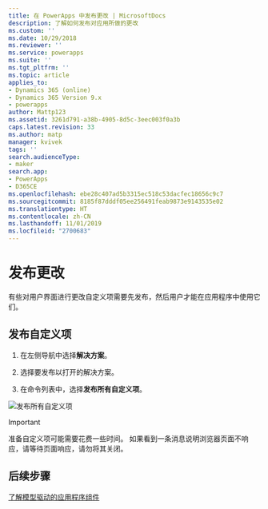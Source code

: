 ```yaml
---
title: 在 PowerApps 中发布更改 | MicrosoftDocs
description: 了解如何发布对应用所做的更改
ms.custom: ''
ms.date: 10/29/2018
ms.reviewer: ''
ms.service: powerapps
ms.suite: ''
ms.tgt_pltfrm: ''
ms.topic: article
applies_to:
- Dynamics 365 (online)
- Dynamics 365 Version 9.x
- powerapps
author: Mattp123
ms.assetid: 3261d791-a38b-4905-8d5c-3eec003f0a3b
caps.latest.revision: 33
ms.author: matp
manager: kvivek
tags: ''
search.audienceType:
- maker
search.app:
- PowerApps
- D365CE
ms.openlocfilehash: ebe28c407ad5b3315ec518c53dacfec18656c9c7
ms.sourcegitcommit: 8185f87dddf05ee256491feab9873e9143535e02
ms.translationtype: HT
ms.contentlocale: zh-CN
ms.lasthandoff: 11/01/2019
ms.locfileid: "2700683"
---
```

# <a name="publish-changes"></a>发布更改 

 有些对用户界面进行更改自定义项需要先发布，然后用户才能在应用程序中使用它们。 
 
## <a name="publish-your-customizations"></a>发布自定义项

1.  在左侧导航中选择**解决方案**。

2.  选择要发布以打开的解决方案。

3.  在命令列表中，选择**发布所有自定义项**。  

![发布所有自定义项](media/publish-all-customizations.PNG "发布所有自定义项")  
  
> [!IMPORTANT]
>  准备自定义项可能需要花费一些时间。 如果看到一条消息说明浏览器页面不响应，请等待页面响应，请勿将其关闭。  

## <a name="next-steps"></a>后续步骤
[了解模型驱动的应用程序组件](../model-driven-apps/model-driven-app-components.md)
